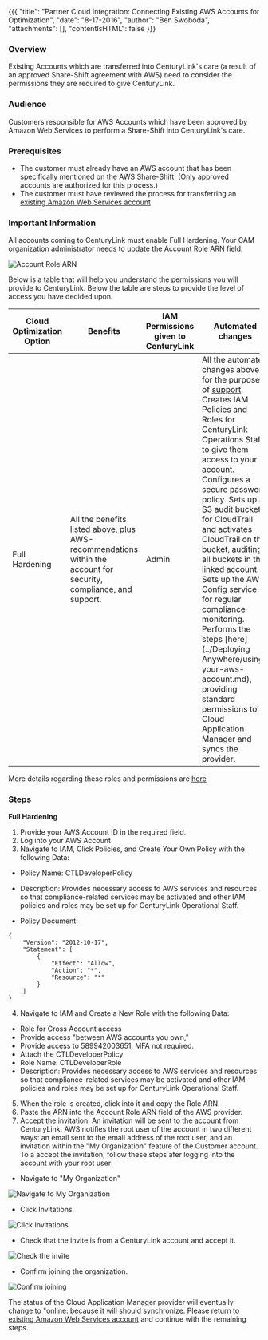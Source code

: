 {{{
  "title": "Partner Cloud Integration: Connecting Existing AWS Accounts for Optimization",
  "date": "8-17-2016",
  "author": "Ben Swoboda",
  "attachments": [],
  "contentIsHTML": false
}}}

### Overview

Existing Accounts which are transferred into CenturyLink's care (a result of an approved Share-Shift agreement with AWS) need to consider the permissions they are required to give CenturyLink.

### Audience

Customers responsible for AWS Accounts which have been approved by Amazon Web Services to perform a Share-Shift into CenturyLink's care.

### Prerequisites

* The customer must already have an AWS account that has been specifically mentioned on the AWS Share-Shift. (Only approved accounts are authorized for this process.)
* The customer must have reviewed the process for transferring an [existing Amazon Web Services account](./partner-cloud-integration-aws-existing.md)


### Important Information

All accounts coming to CenturyLink must enable Full Hardening. Your CAM organization administrator needs to update the Account Role ARN field.

![Account Role ARN](../../images/cloud-application-manager/CINT_AWS_AccountRoleARN.1.png)

Below is a table that will help you understand the permissions you will provide to CenturyLink. Below the table are steps to provide the level of access you have decided upon.

  Cloud Optimization Option | Benefits | IAM Permissions given to CenturyLink | Automated changes |
  --- | --- | --- | ---
  Full Hardening | All the benefits listed above, plus AWS-recommendations within the account for security, compliance, and support. | Admin | All the automated changes above for the purpose of [support](). Creates IAM Policies and Roles for CenturyLink Operations Staff to give them access to your account. Configures a secure password policy. Sets up an S3 audit bucket for CloudTrail and activates CloudTrail on that bucket, auditing all buckets in the linked account. Sets up the AWS Config service for regular compliance monitoring. Performs the steps [here](../Deploying Anywhere/using-your-aws-account.md), providing standard permissions to Cloud Application Manager and syncs the provider.

More details regarding these roles and permissions are [here](./partner-cloud-integration-aws-hardening-permissions.md)


### Steps

**Full Hardening**
1. Provide your AWS Account ID in the required field.
2. Log into your AWS Account
3. Navigate to IAM, Click Policies, and Create Your Own Policy with the following Data:

  - Policy Name: CTLDeveloperPolicy

  - Description: Provides necessary access to AWS services and resources so that compliance-related services may be activated and other IAM policies and roles may be set up for CenturyLink Operational Staff.

  - Policy Document:
```
{
    "Version": "2012-10-17",
    "Statement": [
        {
            "Effect": "Allow",
            "Action": "*",
            "Resource": "*"
        }
    ]
}
```

4. Navigate to IAM and Create a New  Role with the following Data:
  - Role for Cross Account access
  - Provide access "between AWS accounts you own,"
  - Provide access to 589942003651. MFA not required.
  - Attach the CTLDeveloperPolicy
  - Role Name: CTLDeveloperRole
  - Description: Provides necessary access to AWS services and resources so that compliance-related services may be activated and other IAM policies and roles may be set up for CenturyLink Operational Staff.

5. When the role is created, click into it and copy the Role ARN.
6. Paste the ARN into the Account Role ARN field of the AWS provider.
7. Accept the invitation. An invitation will be sent to the account from CenturyLink. AWS notifies the root user of the account in two different ways: an email sent to the email address of the root user, and an invitation within the "My Organization" feature of the Customer account. To a accept the invitation, follow these steps afer logging into the account with your root user:

  * Navigate to "My Organization"

![Navigate to My Organization](../../images/cloud-application-manager/CINT_AWS_Invitation1.png)

  * Click Invitations.

![Click Invitations](../../images/cloud-application-manager/CINT_AWS_Invitation2.png)

  * Check that the invite is from a CenturyLink account and accept it.

![Check the invite](../../images/cloud-application-manager/CINT_AWS_Invitation3.png)

  * Confirm joining the organization.

![Confirm joining](../../images/cloud-application-manager/CINT_AWS_Invitation4.png)

  The status of the Cloud Application Manager provider will eventually change to "online: because it will should synchronize. Please return to [existing Amazon Web Services account](./partner-cloud-integration-aws-existing.md) and continue with the remaining steps.
